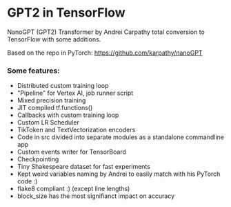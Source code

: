 # GPT2 in TensorFlow

NanoGPT (GPT2) Transformer by Andrei Carpathy total conversion to TensorFlow with some additions.

Based on the repo in PyTorch:
https://github.com/karpathy/nanoGPT

### Some features:
*  Distributed custom training loop
*  "Pipeline" for Vertex AI, job runner script
*  Mixed precision training
*  JIT compiled tf.functions()
*  Callbacks with custom training loop
*  Custom LR Scheduler
*  TikToken and TextVectorization encoders
*  Code in src divided into separate modules as a standalone commandline app
*  Custom events writer for TensorBoard
*  Checkpointing
*  Tiny Shakespeare dataset for fast experiments
*  Kept weird variables naming by Andrei to easily match with his PyTorch code :)
*  flake8 compliant :) (except line lengths)
*  block_size has the most signifianct impact on accuracy
